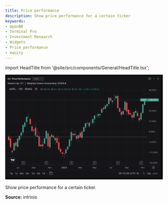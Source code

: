 ```yaml
---
title: Price performance
description: Show price performance for a certain ticker
keywords:
- OpenBB
- Terminal Pro
- Investment Research
- Widgets
- Price performance
- equity
---
```


import HeadTitle from '@site/src/components/General/HeadTitle.tsx';

<HeadTitle title="Price performance - equity | OpenBB Terminal Pro Docs" />

<img
    src="https://raw.githubusercontent.com/OpenBB-finance/widgets-library/main/equity/price_performance.png"
    alt="OpenBB Terminal Pro Widgets Library"
/>

Show price performance for a certain ticker.

**Source:** intrinio

